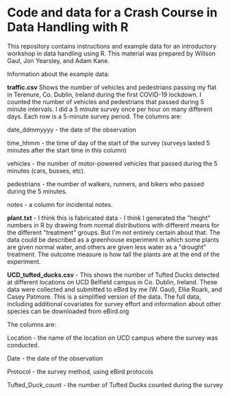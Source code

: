 # Code and data for a Crash Course in Data Handling with R

This repository contains instructions and example data for an introductory workshop in data handling using R.  This material was prepared by Willson Gaul, Jon Yearsley, and Adam Kane.



Information about the example data:

**traffic.csv** Shows the number of vehicles and pedestrians passing my flat in Terenure, Co. Dublin, Ireland during the first COVID-19 lockdown. I counted the number of vehicles and pedestrians that passed during 5 minute intervals.  I did a 5 minute survey once per hour on many different days.  Each row is a 5-minute survey period.  The columns are:

date_ddmmyyyy - the date of the observation

time_hhmm - the time of day of the start of the survey (surveys lasted 5 minutes after the start time in this column)

vehicles - the number of motor-powered vehicles that passed during the 5 minutes (cars, busses, etc).

pedestrians - the number of walkers, runners, and bikers who passed during the 5 minutes.

notes - a column for incidental notes.


**plant.txt** - I think this is fabricated data - I think I generated the "height" numbers in R by drawing from normal distributions with different means for the different "treatment" groups.  But I'm not entirely certain about that.  The data could be described as a greenhouse experiment in which some plants are given normal water, and others are given less water as a "drought" treatment.  The outcome measure is how tall the plants are at the end of the experiment.  


**UCD_tufted_ducks.csv** - This shows the number of Tufted Ducks detected at different locations on UCD Belfield campus in Co. Dublin, Ireland.  These data were collected and submitted to eBird by me (W. Gaul), Ellie Roark, and Casey Patmore.  This is a simplified version of the data.  The full data, including additional covariates for survey effort and information about other species can be downloaded from eBird.org 

The columns are:

Location - the name of the location on UCD campus where the survey was conducted.

Date - the date of the observation

Protocol - the survey method, using eBird protocols

Tufted_Duck_count - the number of Tufted Ducks counted during the survey
